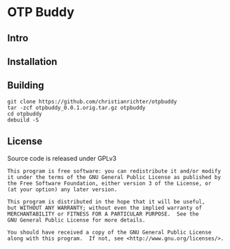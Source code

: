 # OTP Buddy

## Intro


## Installation


## Building


    git clone https://github.com/christianrichter/otpbuddy
    tar -zcf otpbuddy_0.0.1.orig.tar.gz otpbuddy
    cd otpbuddy
    debuild -S
    

## License

Source code is released under GPLv3

    This program is free software: you can redistribute it and/or modify
    it under the terms of the GNU General Public License as published by
    the Free Software Foundation, either version 3 of the License, or
    (at your option) any later version.

    This program is distributed in the hope that it will be useful,
    but WITHOUT ANY WARRANTY; without even the implied warranty of
    MERCHANTABILITY or FITNESS FOR A PARTICULAR PURPOSE.  See the
    GNU General Public License for more details.

    You should have received a copy of the GNU General Public License
    along with this program.  If not, see <http://www.gnu.org/licenses/>.
